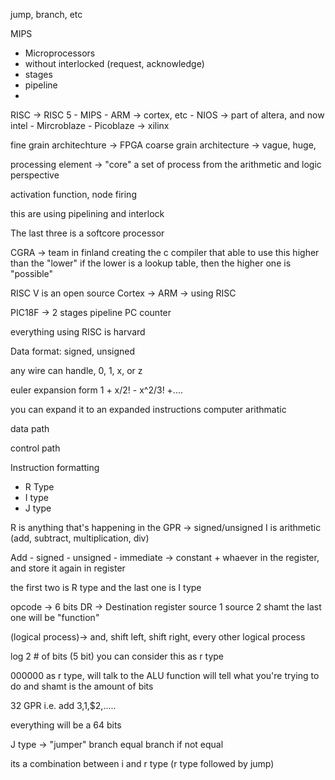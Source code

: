 jump, branch, etc

MIPS
- Microprocessors
- without interlocked (request, acknowledge)
- stages
- pipeline
- 

RISC -> RISC 5
	- MIPS
	- ARM -> cortex, etc
	- NIOS -> part of altera, and now intel
	- Mircroblaze
	- Picoblaze -> xilinx

fine grain architechture -> FPGA
coarse grain architecture -> vague, huge, 

processing element -> "core"
a set of process from the arithmetic and logic perspective 

activation function, node firing

this are using pipelining and interlock

The last three is a softcore processor

CGRA -> 
team in finland creating the c compiler that able to use this
higher than the "lower"
if the lower is a lookup table, then the higher one is "possible"

RISC V is an open source
Cortex -> ARM -> using RISC

PIC18F -> 2 stages pipeline
PC counter

everything using RISC is harvard

Data format:
signed, unsigned

any wire can handle, 0, 1, x, or z

euler expansion form
1 + x/2! - x^2/3! +....

you can expand it to an expanded instructions
computer arithmatic

data path

control path

Instruction formatting
- R Type
- I type
- J type


R is anything that's happening in the GPR -> signed/unsigned
I is arithmetic (add, subtract, multiplication, div)

Add
	- signed
	- unsigned
	- immediate -> constant + whaever in the register, and store it again in register

the first two is R type
and the last one is I type


opcode -> 6 bits
DR -> Destination register
source 1
source 2
shamt
the last one will be "function"

(logical process)-> and, shift left, shift right, every other logical process

log 2 # of bits (5 bit) 
you can consider this as r type

000000
as r type, will talk to the ALU
function will tell what you're trying to do and shamt is the amount of bits 

32 GPR
i.e. add $3,$1,$2,.....

everything will be a 64 bits

J type -> "jumper"
branch equal
branch if not equal

its a combination between i and r type
(r type followed by jump)
